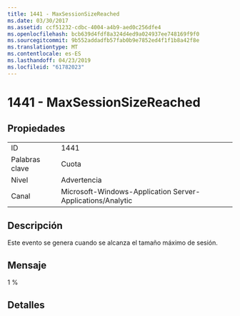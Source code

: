```yaml
---
title: 1441 - MaxSessionSizeReached
ms.date: 03/30/2017
ms.assetid: ccf51232-cdbc-4004-a4b9-aed0c256dfe4
ms.openlocfilehash: bcb639d4fdf8a324d4ed9a024937ee748169f9f0
ms.sourcegitcommit: 9b552addadfb57fab0b9e7852ed4f1f1b8a42f8e
ms.translationtype: MT
ms.contentlocale: es-ES
ms.lasthandoff: 04/23/2019
ms.locfileid: "61782023"
---
```

# <a name="1441---maxsessionsizereached"></a>1441 - MaxSessionSizeReached
## <a name="properties"></a>Propiedades  
  
|||  
|-|-|  
|ID|1441|  
|Palabras clave|Cuota|  
|Nivel|Advertencia|  
|Canal|Microsoft-Windows-Application Server-Applications/Analytic|  
  
## <a name="description"></a>Descripción  
 Este evento se genera cuando se alcanza el tamaño máximo de sesión.  
  
## <a name="message"></a>Mensaje  
 1 %  
  
## <a name="details"></a>Detalles
